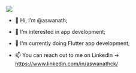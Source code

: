 ![](https://hit.yhype.me/github/profile?user_id=65846325)
- 👋 Hi, I’m @aswanath;
- 👀 I’m interested in app development;
- 🌱 I’m currently doing Flutter app development;


- 📫 You can reach out to me on
LinkedIn -> https://www.linkedin.com/in/aswanathck/





